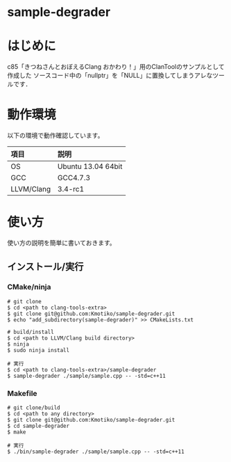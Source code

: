 sample-degrader
===============


# はじめに
c85「きつねさんとおぼえるClang おかわり！」用のClanToolのサンプルとして作成した
ソースコード中の「nullptr」を「NULL」に置換してしまうアレなツールです．

# 動作環境
以下の環境で動作確認しています。

|項目       |説明       |
|:----------|:----------|
|OS         | Ubuntu 13.04 64bit|
|GCC        | GCC4.7.3|
|LLVM/Clang | 3.4-rc1|



# 使い方
使い方の説明を簡単に書いておきます。


## インストール/実行

### CMake/ninja

```shell
# git clone
$ cd <path to clang-tools-extra>
$ git clone git@github.com:Kmotiko/sample-degrader.git
$ echo "add_subdirectory(sample-degrader)" >> CMakeLists.txt

# build/install 
$ cd <path to LLVM/Clang build directory>
$ ninja
$ sudo ninja install

# 実行
$ cd <path to clang-tools-extra>/sample-degrader
$ sample-degrader ./sample/sample.cpp -- -std=c++11
```

### Makefile

```shell
# git clone/build
$ cd <path to any directory>
$ git clone git@github.com:Kmotiko/sample-degrader.git
$ cd sample-degrader
$ make

# 実行
$ ./bin/sample-degrader ./sample/sample.cpp -- -std=c++11
```
